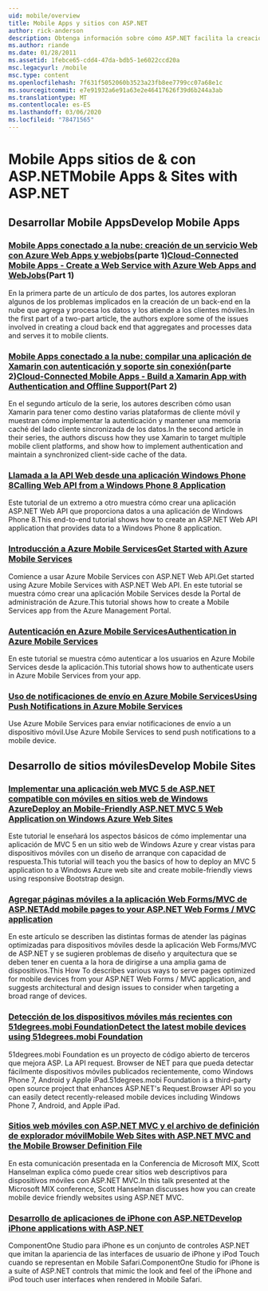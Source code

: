```yaml
---
uid: mobile/overview
title: Mobile Apps y sitios con ASP.NET
author: rick-anderson
description: Obtenga información sobre cómo ASP.NET facilita la creación de aplicaciones web móviles
ms.author: riande
ms.date: 01/28/2011
ms.assetid: 1febce65-cdd4-47da-bdb5-1e6022ccd20a
msc.legacyurl: /mobile
msc.type: content
ms.openlocfilehash: 7f631f5052060b3523a23fb8ee7799cc07a68e1c
ms.sourcegitcommit: e7e91932a6e91a63e2e46417626f39d6b244a3ab
ms.translationtype: MT
ms.contentlocale: es-ES
ms.lasthandoff: 03/06/2020
ms.locfileid: "78471565"
---
```

# <a name="mobile-apps--sites-with-aspnet"></a><span data-ttu-id="fdbaa-103">Mobile Apps sitios de & con ASP.NET</span><span class="sxs-lookup"><span data-stu-id="fdbaa-103">Mobile Apps & Sites with ASP.NET</span></span>

## <a name="develop-mobile-apps"></a><span data-ttu-id="fdbaa-104">Desarrollar Mobile Apps</span><span class="sxs-lookup"><span data-stu-id="fdbaa-104">Develop Mobile Apps</span></span>

### <a name="cloud-connected-mobile-apps---create-a-web-service-with-azure-web-apps-and-webjobspart-1"></a><span data-ttu-id="fdbaa-105">[Mobile Apps conectado a la nube: creación de un servicio Web con Azure Web Apps y webjobs](https://msdn.microsoft.com/magazine/mt185572)(parte 1)</span><span class="sxs-lookup"><span data-stu-id="fdbaa-105">[Cloud-Connected Mobile Apps - Create a Web Service with Azure Web Apps and WebJobs](https://msdn.microsoft.com/magazine/mt185572)(Part 1)</span></span>

<span data-ttu-id="fdbaa-106">En la primera parte de un artículo de dos partes, los autores exploran algunos de los problemas implicados en la creación de un back-end en la nube que agrega y procesa los datos y los atiende a los clientes móviles.</span><span class="sxs-lookup"><span data-stu-id="fdbaa-106">In the first part of a two-part article, the authors explore some of the issues involved in creating a cloud back end that aggregates and processes data and serves it to mobile clients.</span></span>

### <a name="cloud-connected-mobile-apps---build-a-xamarin-app-with-authentication-and-offline-supportpart-2"></a><span data-ttu-id="fdbaa-107">[Mobile Apps conectado a la nube: compilar una aplicación de Xamarin con autenticación y soporte sin conexión](https://msdn.microsoft.com/magazine/mt422581.aspx)(parte 2)</span><span class="sxs-lookup"><span data-stu-id="fdbaa-107">[Cloud-Connected Mobile Apps - Build a Xamarin App with Authentication and Offline Support](https://msdn.microsoft.com/magazine/mt422581.aspx)(Part 2)</span></span>

<span data-ttu-id="fdbaa-108">En el segundo artículo de la serie, los autores describen cómo usan Xamarin para tener como destino varias plataformas de cliente móvil y muestran cómo implementar la autenticación y mantener una memoria caché del lado cliente sincronizada de los datos.</span><span class="sxs-lookup"><span data-stu-id="fdbaa-108">In the second article in their series, the authors discuss how they use Xamarin to target multiple mobile client platforms, and show how to implement authentication and maintain a synchronized client-side cache of the data.</span></span>

### <a name="calling-web-api-from-a-windows-phone-8-application"></a>[<span data-ttu-id="fdbaa-109">Llamada a la API Web desde una aplicación Windows Phone 8</span><span class="sxs-lookup"><span data-stu-id="fdbaa-109">Calling Web API from a Windows Phone 8 Application</span></span>](../web-api/overview/mobile-clients/calling-web-api-from-a-windows-phone-8-application.md)

<span data-ttu-id="fdbaa-110">Este tutorial de un extremo a otro muestra cómo crear una aplicación ASP.NET Web API que proporciona datos a una aplicación de Windows Phone 8.</span><span class="sxs-lookup"><span data-stu-id="fdbaa-110">This end-to-end tutorial shows how to create an ASP.NET Web API application that provides data to a Windows Phone 8 application.</span></span>

### <a name="get-started-with-azure-mobile-services"></a>[<span data-ttu-id="fdbaa-111">Introducción a Azure Mobile Services</span><span class="sxs-lookup"><span data-stu-id="fdbaa-111">Get Started with Azure Mobile Services</span></span>](https://azure.microsoft.com/documentation/articles/mobile-services-dotnet-backend-windows-store-dotnet-get-started?WT.mc_id=zumo_aspnet)

<span data-ttu-id="fdbaa-112">Comience a usar Azure Mobile Services con ASP.NET Web API.</span><span class="sxs-lookup"><span data-stu-id="fdbaa-112">Get started using Azure Mobile Services with ASP.NET Web API.</span></span> <span data-ttu-id="fdbaa-113">En este tutorial se muestra cómo crear una aplicación Mobile Services desde la Portal de administración de Azure.</span><span class="sxs-lookup"><span data-stu-id="fdbaa-113">This tutorial shows how to create a Mobile Services app from the Azure Management Portal.</span></span>

### <a name="authentication-in-azure-mobile-services"></a>[<span data-ttu-id="fdbaa-114">Autenticación en Azure Mobile Services</span><span class="sxs-lookup"><span data-stu-id="fdbaa-114">Authentication in Azure Mobile Services</span></span>](https://azure.microsoft.com/documentation/articles/mobile-services-dotnet-backend-windows-store-dotnet-get-started-users/?WT.mc_id=zumo_aspnet)

<span data-ttu-id="fdbaa-115">En este tutorial se muestra cómo autenticar a los usuarios en Azure Mobile Services desde la aplicación.</span><span class="sxs-lookup"><span data-stu-id="fdbaa-115">This tutorial shows how to authenticate users in Azure Mobile Services from your app.</span></span>

### <a name="using-push-notifications-in-azure-mobile-services"></a>[<span data-ttu-id="fdbaa-116">Uso de notificaciones de envío en Azure Mobile Services</span><span class="sxs-lookup"><span data-stu-id="fdbaa-116">Using Push Notifications in Azure Mobile Services</span></span>](https://azure.microsoft.com/documentation/articles/mobile-services-dotnet-backend-windows-store-dotnet-get-started-push/?WT.mc_id=zumo_aspnet)

<span data-ttu-id="fdbaa-117">Use Azure Mobile Services para enviar notificaciones de envío a un dispositivo móvil.</span><span class="sxs-lookup"><span data-stu-id="fdbaa-117">Use Azure Mobile Services to send push notifications to a mobile device.</span></span>

## <a name="develop-mobile-sites"></a><span data-ttu-id="fdbaa-118">Desarrollo de sitios móviles</span><span class="sxs-lookup"><span data-stu-id="fdbaa-118">Develop Mobile Sites</span></span>

### <a name="deploy-an-mobile-friendly-aspnet-mvc-5-web-application-on-windows-azure-web-sites"></a>[<span data-ttu-id="fdbaa-119">Implementar una aplicación web MVC 5 de ASP.NET compatible con móviles en sitios web de Windows Azure</span><span class="sxs-lookup"><span data-stu-id="fdbaa-119">Deploy an Mobile-Friendly ASP.NET MVC 5 Web Application on Windows Azure Web Sites</span></span>](https://docs.microsoft.com/azure/app-service-web/web-sites-dotnet-deploy-aspnet-mvc-mobile-app)

<span data-ttu-id="fdbaa-120">Este tutorial le enseñará los aspectos básicos de cómo implementar una aplicación de MVC 5 en un sitio web de Windows Azure y crear vistas para dispositivos móviles con un diseño de arranque con capacidad de respuesta.</span><span class="sxs-lookup"><span data-stu-id="fdbaa-120">This tutorial will teach you the basics of how to deploy an MVC 5 application to a Windows Azure web site and create mobile-friendly views using responsive Bootstrap design.</span></span>

### <a name="add-mobile-pages-to-your-aspnet-web-forms--mvc-application"></a>[<span data-ttu-id="fdbaa-121">Agregar páginas móviles a la aplicación Web Forms/MVC de ASP.NET</span><span class="sxs-lookup"><span data-stu-id="fdbaa-121">Add mobile pages to your ASP.NET Web Forms / MVC application</span></span>](../whitepapers/add-mobile-pages-to-your-aspnet-web-forms-mvc-application.md)

<span data-ttu-id="fdbaa-122">En este artículo se describen las distintas formas de atender las páginas optimizadas para dispositivos móviles desde la aplicación Web Forms/MVC de ASP.NET y se sugieren problemas de diseño y arquitectura que se deben tener en cuenta a la hora de dirigirse a una amplia gama de dispositivos.</span><span class="sxs-lookup"><span data-stu-id="fdbaa-122">This How To describes various ways to serve pages optimized for mobile devices from your ASP.NET Web Forms / MVC application, and suggests architectural and design issues to consider when targeting a broad range of devices.</span></span>

### <a name="detect-the-latest-mobile-devices-using-51degreesmobi-foundation"></a>[<span data-ttu-id="fdbaa-123">Detección de los dispositivos móviles más recientes con 51degrees.mobi Foundation</span><span class="sxs-lookup"><span data-stu-id="fdbaa-123">Detect the latest mobile devices using 51degrees.mobi Foundation</span></span>](https://github.com/51Degrees/dotNET-Device-Detection)

<span data-ttu-id="fdbaa-124">51degrees.mobi Foundation es un proyecto de código abierto de terceros que mejora ASP. La API request. Browser de NET para que pueda detectar fácilmente dispositivos móviles publicados recientemente, como Windows Phone 7, Android y Apple iPad.</span><span class="sxs-lookup"><span data-stu-id="fdbaa-124">51degrees.mobi Foundation is a third-party open source project that enhances ASP.NET's Request.Browser API so you can easily detect recently-released mobile devices including Windows Phone 7, Android, and Apple iPad.</span></span>

### <a name="mobile-web-sites-with-aspnet-mvc-and-the-mobile-browser-definition-file"></a>[<span data-ttu-id="fdbaa-125">Sitios web móviles con ASP.NET MVC y el archivo de definición de explorador móvil</span><span class="sxs-lookup"><span data-stu-id="fdbaa-125">Mobile Web Sites with ASP.NET MVC and the Mobile Browser Definition File</span></span>](http://www.hanselman.com/blog/MixMobileWebSitesWithASPNETMVCAndTheMobileBrowserDefinitionFile.aspx)

<span data-ttu-id="fdbaa-126">En esta comunicación presentada en la Conferencia de Microsoft MIX, Scott Hanselman explica cómo puede crear sitios web descriptivos para dispositivos móviles con ASP.NET MVC.</span><span class="sxs-lookup"><span data-stu-id="fdbaa-126">In this talk presented at the Microsoft MIX conference, Scott Hanselman discusses how you can create mobile device friendly websites using ASP.NET MVC.</span></span>

### <a name="develop-iphone-applications-with-aspnet"></a>[<span data-ttu-id="fdbaa-127">Desarrollo de aplicaciones de iPhone con ASP.NET</span><span class="sxs-lookup"><span data-stu-id="fdbaa-127">Develop iPhone applications with ASP.NET</span></span>](http://labs.componentone.com/iPhone/)

<span data-ttu-id="fdbaa-128">ComponentOne Studio para iPhone es un conjunto de controles ASP.NET que imitan la apariencia de las interfaces de usuario de iPhone y iPod Touch cuando se representan en Mobile Safari.</span><span class="sxs-lookup"><span data-stu-id="fdbaa-128">ComponentOne Studio for iPhone is a suite of ASP.NET controls that mimic the look and feel of the iPhone and iPod touch user interfaces when rendered in Mobile Safari.</span></span>

